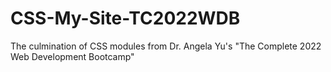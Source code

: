 # CSS-My-Site-TC2022WDB
The culmination of CSS modules from Dr. Angela Yu's "The Complete 2022 Web Development Bootcamp"
